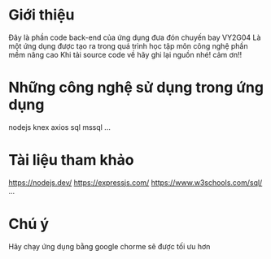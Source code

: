 # Giới thiệu

Đây là phần code back-end của ứng dụng đưa đón chuyến bay VY2G04
Là một ứng dụng được tạo ra trong quá trình học tập môn công nghệ phần mềm nâng cao
Khi tải source code về hãy ghi lại nguồn nhé! cảm ơn!!

# Những công nghệ sử dụng trong ứng dụng

nodejs
knex
axios
sql
mssql
...

# Tài liệu tham khảo

https://nodejs.dev/
https://expressjs.com/
https://www.w3schools.com/sql/
...

# Chú ý

Hãy chạy ứng dụng bằng google chorme sẽ được tối ưu hơn
